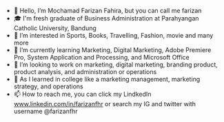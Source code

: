 - 👋 Hello, I’m Mochamad Farizan Fahira, but you can call me farizan
- 🎓 I'm fresh graduate of Business Administration at Parahyangan Catholic University, Bandung
- 👀 I’m interested in Sports, Books, Travelling, Fashion, movie and many more
- 🌱 I’m currently learning Marketing, Digital Marketing, Adobe Premiere Pro, System Application and Processing, and Microsoft Office
- 💞️ I’m looking to work on marketing, digital marketing, branding product, product analysis, and administration or operations
- 📕 As I learned in college like a marketing management, marketing strategy, and operations
- 📫 How to reach me, you can click my LindkedIn www.linkedin.com/in/farizanfhr or search my IG and twitter with username @farizanfhr

<!---
farizanfhr/farizanfhr is a ✨ special ✨ repository because its `README.md` (this file) appears on your GitHub profile.
You can click the Preview link to take a look at your changes.
--->
